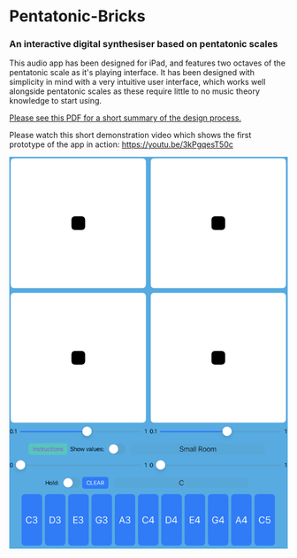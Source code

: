 # Pentatonic-Bricks
### An interactive digital synthesiser based on pentatonic scales

This audio app has been designed for iPad, and features two octaves of the pentatonic scale as it's playing interface. It has been designed with simplicity in mind with a very intuitive user interface, which works well alongside pentatonic scales as these require little to no music theory knowledge to start using.

[Please see this PDF for a short summary of the design process.](Pentatonic-Bricks_GitHub_info_HD.pdf)

Please watch this short demonstration video which shows the first prototype of the app in action:
https://youtu.be/3kPgqesT50c

![Main interface](Pentatonic-Bricks/PentatonicBotInfoScreen.png)

